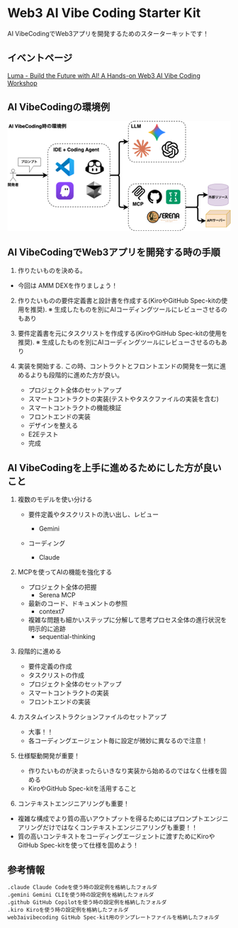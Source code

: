 # Web3 AI Vibe Coding Starter Kit 

AI VibeCodingでWeb3アプリを開発するためのスターターキットです！

## イベントページ

[Luma - Build the Future with AI! A Hands-on Web3 AI Vibe Coding Workshop](https://luma.com/um87sb5p)

## AI VibeCodingの環境例

![AI VibeCodingの環境例](./docs/drawio/overview.drawio.png)

## AI VibeCodingでWeb3アプリを開発する時の手順

1. 作りたいものを決める。
  - 今回は AMM DEXを作りましょう！

2. 作りたいものの要件定義書と設計書を作成する(KiroやGitHub Spec-kitの使用を推奨). 
   ※ 生成したものを別にAIコーディングツールにレビューさせるのもあり

3. 要件定義書を元にタスクリストを作成する(KiroやGitHub Spec-kitの使用を推奨). 
   ※ 生成したものを別にAIコーディングツールにレビューさせるのもあり

4. 実装を開始する. 
   この時、コントラクトとフロントエンドの開発を一気に進めるよりも段階的に進めた方が良い。　　
   - プロジェクト全体のセットアップ
    - スマートコントラクトの実装(テストやタスクファイルの実装を含む)
    - スマートコントラクトの機能検証
    - フロントエンドの実装
    - デザインを整える
    - E2Eテスト
    - 完成
   
## AI VibeCodingを上手に進めるためにした方が良いこと

1. 複数のモデルを使い分ける
    - 要件定義やタスクリストの洗い出し、レビュー
      - Gemini

    - コーディング
      - Claude

2. MCPを使ってAIの機能を強化する
    - プロジェクト全体の把握
      - Serena MCP
    - 最新のコード、ドキュメントの参照
      - context7
    - 複雑な問題も細かいステップに分解して思考プロセス全体の進行状況を明示的に追跡
      - sequential-thinking

3. 段階的に進める
    - 要件定義の作成
    - タスクリストの作成
    - プロジェクト全体のセットアップ
    - スマートコントラクトの実装
    - フロントエンドの実装

4. カスタムインストラクションファイルのセットアップ
    - 大事！！
    - 各コーディングエージェント毎に設定が微妙に異なるので注意！

5. 仕様駆動開発が重要！
    - 作りたいものが決まったらいきなり実装から始めるのではなく仕様を固める
    - KiroやGitHub Spec-kitを活用すること

6. コンテキストエンジニアリングも重要！
  - 複雑な構成でより質の高いアウトプットを得るためにはプロンプトエンジニアリングだけではなくコンテキストエンジニアリングも重要！！
  - 質の高いコンテキストをコーディングエージェントに渡すためにKiroやGitHub Spec-kitを使って仕様を固めよう！
  
## 参考情報

```bash
.claude Claude Codeを使う時の設定例を格納したフォルダ
.gemini Gemini CLIを使う時の設定例を格納したフォルダ
.github GitHub Copilotを使う時の設定例を格納したフォルダ
.kiro Kiroを使う時の設定例を格納したフォルダ
web3aivibecoding GitHub Spec-kit用のテンプレートファイルを格納したフォルダ
```